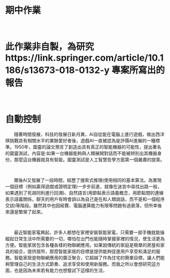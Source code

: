 <h1>期中作業</h1>
<br>
<h1>此作業非自製，為研究https://link.springer.com/article/10.1186/s13673-018-0132-y 專案所寫出的報告</h1>
<br>
<h1>自動控制</h1>
<p>&nbsp&nbsp&nbsp&nbsp&nbsp&nbsp&nbsp隨著時間發展，科技的發展日新月異，AI自從能在電腦上進行遊戲，做出西洋棋挑戰具有相關水平的業餘愛好者後，遊戲AI一直被認為是評價AI進展的一種標準。1950年，圖靈的論文預言了創造出具有真正的智能機器的可能性，提出著名的圖靈測試，內容是:如果一台機器能夠與人類展開對話而不能被辨別出其機器身份，那麼這台機器就具有智能。圖靈測試是人工智慧哲學方面第一個嚴肅的提案。</p>
  <br>
 <p>&nbsp&nbsp&nbsp&nbsp&nbsp&nbsp&nbsp爾後AI又發展了一段時間，經歷了搜索式推理(使用相同的基本算法。為實現一個目標（例如贏得遊戲或證明定理)一步步前進，就像在迷宮中尋找出路一般，如果遇到了死胡同則進行回溯)、自然語言(用節點表示語義概念，用節點間的連線表示語義關係，聊天的用戶有時會誤以為自己是在和人類說話，而不是和一個程序交談)等階段。雖然其中也因經費、電腦運算能力有限等問題有過衰落，但所幸後來還是繁榮了起來。</p>
 <br>
<p>&nbsp&nbsp&nbsp&nbsp&nbsp&nbsp&nbsp最近智能家電興起，許多人都想在家裡安裝智能家電，只需要一部手機就能操縱起日常生活中所需要的一切，哪怕在出門也能隨時掌握家裡的情況，使生活更為方便。智能家居包含各種各樣的物聯網應用。如果說傳統的家庭是簡單的房屋和家具的組合，提供居所，那麼智能家居的目標是提供能夠促進用戶享受和滿足的服務。智能家居是物聯網應用的廣泛聚合，它超越了作為住宅的簡單目標，讓人們能夠管理自己的生活方式節奏、追求享受和使用新服務。而我之所以會想研究這方面，也是因為未來若有能力也想嘗試下這樣的生活，

